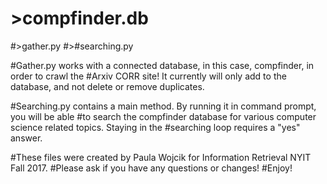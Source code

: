 # >compfinder.db
#>gather.py
#>#searching.py

#Gather.py works with a connected database, in this case, compfinder, in order to crawl the 
#Arxiv CORR site! It currently will only add to the database, and not delete or remove duplicates.

#Searching.py contains a main method. By running it in command prompt, you will be able
#to search the compfinder database for various computer science related topics. Staying in the 
#searching loop requires a "yes" answer.

#These files were created by Paula Wojcik for Information Retrieval NYIT Fall 2017.
#Please ask if you have any questions or changes!
#Enjoy!
